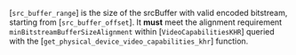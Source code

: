 [`src_buffer_range`] is the size of the srcBuffer with valid encoded
bitstream, starting from [`src_buffer_offset`].
It  **must**  meet the alignment requirement
`minBitstreamBufferSizeAlignment` within
[`VideoCapabilitiesKHR`] queried with the
[`get_physical_device_video_capabilities_khr`] function.